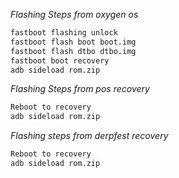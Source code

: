 
*Flashing Steps from oxygen os*
```bash
fastboot flashing unlock
fastboot flash boot boot.img
fastboot flash dtbo dtbo.img
fastboot boot recovery
adb sideload rom.zip
```
*Flashing Steps from pos recovery*
```bash
Reboot to recovery
adb sideload rom.zip
```
*Flashing steps from derpfest recovery*
```bash
Reboot to recovery
adb sideload rom.zip
```
